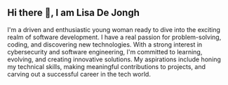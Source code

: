 ## Hi there 👋, I am Lisa De Jongh

I'm a driven and enthusiastic young woman ready to dive into the exciting realm of software development. 
I have a real passion for problem-solving, coding, and discovering new technologies. With a strong interest in cybersecurity and software engineering, I'm committed to learning, evolving, and creating innovative solutions.
My aspirations include honing my technical skills, making meaningful contributions to projects, and carving out a successful career in the tech world.
<!--
**L1sa-LSD/L1sa-LSD** is a ✨ _special_ ✨ repository because its `README.md` (this file) appears on your GitHub profile.

Here are some ideas to get you started:

- 🔭 I’m currently working on ...
- 🌱 I’m currently learning ...
- 👯 I’m looking to collaborate on ...
- 🤔 I’m looking for help with ...
- 💬 Ask me about ...
- 📫 How to reach me: ...
- 😄 Pronouns: ...
- ⚡ Fun fact: ...
-->
